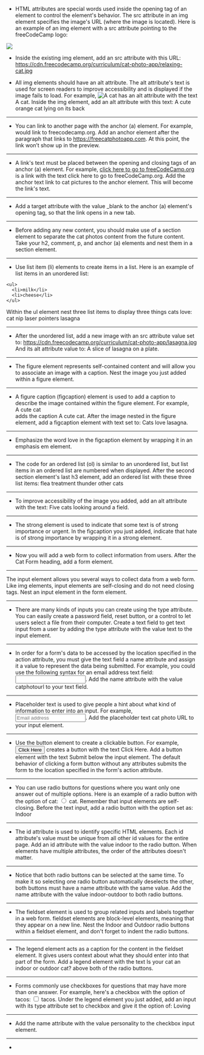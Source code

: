 - HTML attributes are special words used inside the opening tag of an element to control the element's behavior. The src attribute in an img element specifies the image's URL (where the image is located).
Here is an example of an img element with a src attribute pointing to the freeCodeCamp logo:
<img src="https://cdn.freecodecamp.org/platform/universal/fcc_secondary.svg">

- Inside the existing img element, add an src attribute with this URL:
https://cdn.freecodecamp.org/curriculum/cat-photo-app/relaxing-cat.jpg

- All img elements should have an alt attribute. The alt attribute's text is used for screen readers to improve accessibility and is displayed if the image fails to load. For example, <img src="cat.jpg" alt="A cat"> has an alt attribute with the text A cat.
Inside the img element, add an alt attribute with this text:
A cute orange cat lying on its back
- - -
- You can link to another page with the anchor (a) element. For example, <a href='https://freecodecamp.org'></a> would link to freecodecamp.org.
Add an anchor element after the paragraph that links to https://freecatphotoapp.com. At this point, the link won’t show up in the preview.
- - -
- A link's text must be placed between the opening and closing tags of an anchor (a) element. For example, <a href="https://www.freecodecamp.org">click here to go to freeCodeCamp.org</a> is a link with the text click here to go to freeCodeCamp.org.
Add the anchor text link to cat pictures to the anchor element. This will become the link's text.
- - -
- Add a target attribute with the value _blank to the anchor (a) element's opening tag, so that the link opens in a new tab.
- - -
- Before adding any new content, you should make use of a section element to separate the cat photos content from the future content.
Take your h2, comment, p, and anchor (a) elements and nest them in a section element.
- - -
- Use list item (li) elements to create items in a list. Here is an example of list items in an unordered list:
```
<ul>
  <li>milk</li>
  <li>cheese</li>
</ul>
```
Within the ul element nest three list items to display three things cats love:
cat nip laser pointers lasagna
- - -
- After the unordered list, add a new image with an src attribute value set to: https://cdn.freecodecamp.org/curriculum/cat-photo-app/lasagna.jpg
And its alt attribute value to: A slice of lasagna on a plate.
- - -
- The figure element represents self-contained content and will allow you to associate an image with a caption.
Nest the image you just added within a figure element.
- - -
- A figure caption (figcaption) element is used to add a caption to describe the image contained within the figure element. For example, <figcaption>A cute cat</figcaption> adds the caption A cute cat.
After the image nested in the figure element, add a figcaption element with text set to: Cats love lasagna.
- - -
- Emphasize the word love in the figcaption element by wrapping it in an emphasis em element.
- - -
- The code for an ordered list (ol) is similar to an unordered list, but list items in an ordered list are numbered when displayed.
After the second section element's last h3 element, add an ordered list with these three list items: flea treatment thunder other cats
- - -
- To improve accessibility of the image you added, add an alt attribute with the text:
Five cats looking around a field.
- - -
- The strong element is used to indicate that some text is of strong importance or urgent.
In the figcaption you just added, indicate that hate is of strong importance by wrapping it in a strong element.
- - -
- Now you will add a web form to collect information from users.
After the Cat Form heading, add a form element.
- - -
The input element allows you several ways to collect data from a web form. Like img elements, input elements are self-closing and do not need closing tags.
Nest an input element in the form element.
- - -
- There are many kinds of inputs you can create using the type attribute. You can easily create a password field, reset button, or a control to let users select a file from their computer.
Create a text field to get text input from a user by adding the type attribute with the value text to the input element.
- - -
- In order for a form's data to be accessed by the location specified in the action attribute, you must give the text field a name attribute and assign it a value to represent the data being submitted. For example, you could use the following syntax for an email address text field: <input type="text" name="email">.
Add the name attribute with the value catphotourl to your text field.
- - -
- Placeholder text is used to give people a hint about what kind of information to enter into an input. For example, <input type="text" placeholder="Email address">.
Add the placeholder text cat photo URL to your input element.
- - -
- Use the button element to create a clickable button. For example, <button>Click Here</button> creates a button with the text Click Here.
Add a button element with the text Submit below the input element. The default behavior of clicking a form button without any attributes submits the form to the location specified in the form's action attribute.
- - -
- You can use radio buttons for questions where you want only one answer out of multiple options.
Here is an example of a radio button with the option of cat: <input type="radio"> cat. Remember that input elements are self-closing.
Before the text input, add a radio button with the option set as: Indoor
- - -
- The id attribute is used to identify specific HTML elements. Each id attribute's value must be unique from all other id values for the entire page.
Add an id attribute with the value indoor to the radio button. When elements have multiple attributes, the order of the attributes doesn't matter.
- - -
- Notice that both radio buttons can be selected at the same time. To make it so selecting one radio button automatically deselects the other, both buttons must have a name attribute with the same value.
Add the name attribute with the value indoor-outdoor to both radio buttons.
- - -
- The fieldset element is used to group related inputs and labels together in a web form. fieldset elements are block-level elements, meaning that they appear on a new line.
Nest the Indoor and Outdoor radio buttons within a fieldset element, and don't forget to indent the radio buttons.
- - -
- The legend element acts as a caption for the content in the fieldset element. It gives users context about what they should enter into that part of the form.
Add a legend element with the text Is your cat an indoor or outdoor cat? above both of the radio buttons.
- - -
- Forms commonly use checkboxes for questions that may have more than one answer. For example, here's a checkbox with the option of tacos: <input type="checkbox"> tacos.
Under the legend element you just added, add an input with its type attribute set to checkbox and give it the option of: Loving
- - -
- Add the name attribute with the value personality to the checkbox input element.
- - -
- 
